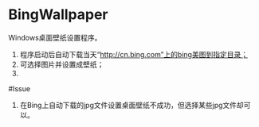 # BingWallpaper

Windows桌面壁纸设置程序。

1. 程序启动后自动下载当天“http://cn.bing.com”上的bing美图到指定目录；
2. 可选择图片并设置成壁纸；
3. 

#Issue
1. 在Bing上自动下载的jpg文件设置桌面壁纸不成功，但选择某些jpg文件却可以。
